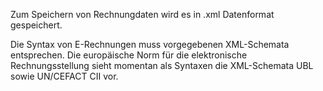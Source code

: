 Zum Speichern von Rechnungdaten wird es in .xml Datenformat gespeichert.

Die Syntax von E-Rechnungen muss vorgegebenen XML-Schemata entsprechen. Die europäische Norm für die elektronische Rechnungsstellung sieht momentan als Syntaxen die XML-Schemata UBL sowie UN/CEFACT CII vor.